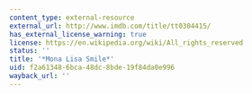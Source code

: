 ```yaml
---
content_type: external-resource
external_url: http://www.imdb.com/title/tt0304415/
has_external_license_warning: true
license: https://en.wikipedia.org/wiki/All_rights_reserved
status: ''
title: '*Mona Lisa Smile*'
uid: f2a61348-6bca-48dc-8bde-19f84da0e996
wayback_url: ''
---
```

